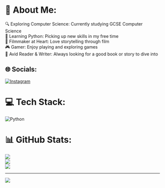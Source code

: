 # 💫 About Me:
🔍 Exploring Computer Science: Currently studying GCSE Computer Science<br>🐍 Learning Python: Picking up new skills in my free time<br>🎥 Filmmaker at Heart: Love storytelling through film<br>🎮 Gamer: Enjoy playing and exploring games<br>📖 Avid Reader & Writer: Always looking for a good book or story to dive into<br>


## 🌐 Socials:
[![Instagram](https://img.shields.io/badge/Instagram-%23E4405F.svg?logo=Instagram&logoColor=white)](https://instagram.com/hippogriff101) 

# 💻 Tech Stack:
![Python](https://img.shields.io/badge/python-3670A0?style=for-the-badge&logo=python&logoColor=ffdd54)
# 📊 GitHub Stats:
![](https://github-readme-stats.vercel.app/api?username=hippogriff101&theme=dark&hide_border=false&include_all_commits=true&count_private=false)<br/>
![](https://github-readme-streak-stats.herokuapp.com/?user=hippogriff101&theme=dark&hide_border=false)<br/>
![](https://github-readme-stats.vercel.app/api/top-langs/?username=hippogriff101&theme=dark&hide_border=false&include_all_commits=true&count_private=false&layout=compact)

---
[![](https://visitcount.itsvg.in/api?id=hippogriff101&icon=0&color=0)](https://visitcount.itsvg.in)

<!-- Proudly created with GPRM ( https://gprm.itsvg.in ) -->
